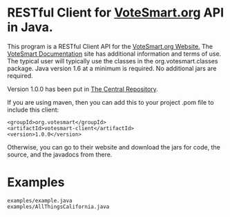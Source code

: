 RESTful Client for <a href="http://votesmart.org">VoteSmart.org</a> API in Java.
=========
This program is a RESTful Client API for the <a href="http://votesmart.org">VoteSmart.org Website.</a>
The <a href="http://api.votesmart.org/docs/">VoteSmart Documentation</a> site has 
additional information and terms of use.
The typical user will typically use the classes in the org.votesmart.classes package.
Java version 1.6 at a minimum is required. No additional jars are required.

Version 1.0.0 has been put in <a href="http://search.maven.org/#browse">The Central Repository</a>.

If you are using maven, then you can add this to your project .pom file to include this client:

    <groupId>org.votesmart</groupId>
    <artifactId>votesmart-client</artifactId>
    <version>1.0.0</version>

Otherwise, you can go to their website and download the jars for code, the source, and the javadocs from there.

Examples
========
    examples/example.java
    examples/AllThingsCalifornia.java
